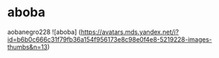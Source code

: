 # aboba
aobanegro228
![aboba] (https://avatars.mds.yandex.net/i?id=b6b0c666c31f79fb36a154f956173e8c98e0f4e8-5219228-images-thumbs&n=13)
